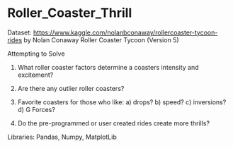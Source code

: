 # Roller_Coaster_Thrill

Dataset: https://www.kaggle.com/nolanbconaway/rollercoaster-tycoon-rides by Nolan Conaway
Roller Coaster Tycoon (Version 5) 

Attempting to Solve

1) What roller coaster factors determine a coasters intensity and excitement?

2) Are there any outlier roller coasters?

3) Favorite coasters for those who like: 
      a) drops?
      b) speed?
      c) inversions? 
      d) G Forces?

4) Do the pre-programmed or user created rides create more thrills? 


Libraries: Pandas, Numpy, MatplotLib
